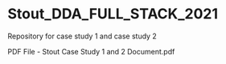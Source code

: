 # Stout_DDA_FULL_STACK_2021
Repository for case study 1 and case study 2

PDF File - Stout Case Study 1 and 2 Document.pdf
